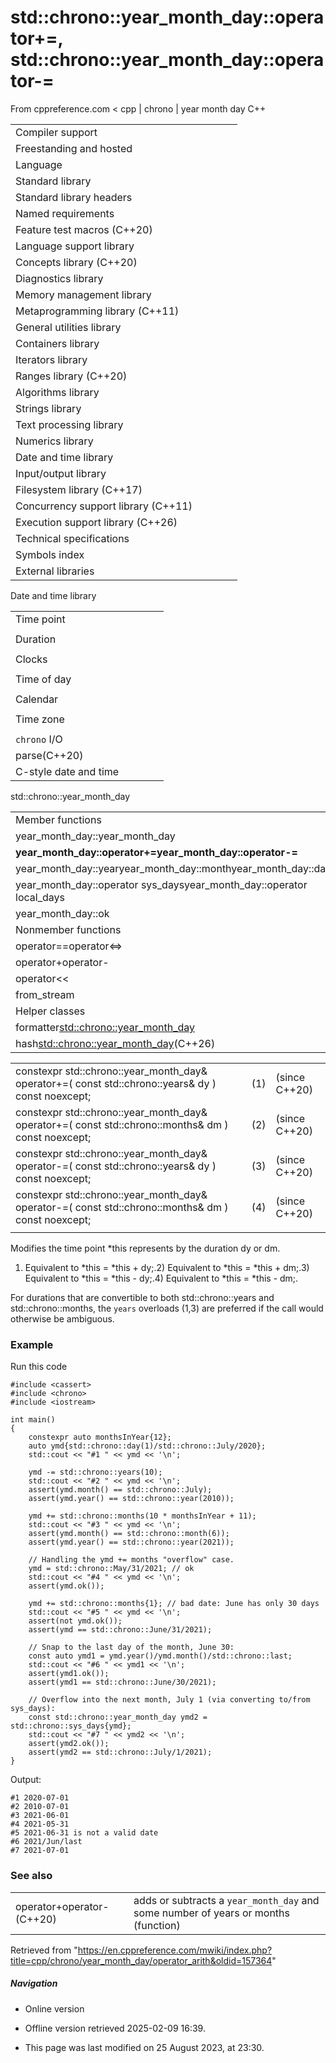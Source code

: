 # std::chrono::year_month_day::operator+=, std::chrono::year_month_day::operator-=

From cppreference.com
< cpp‎ | chrono‎ | year month day
C++

|  |  |  |  |  |
| --- | --- | --- | --- | --- |
| Compiler support | | | | |
| Freestanding and hosted | | | | |
| Language | | | | |
| Standard library | | | | |
| Standard library headers | | | | |
| Named requirements | | | | |
| Feature test macros (C++20) | | | | |
| Language support library | | | | |
| Concepts library (C++20) | | | | |
| Diagnostics library | | | | |
| Memory management library | | | | |
| Metaprogramming library (C++11) | | | | |
| General utilities library | | | | |
| Containers library | | | | |
| Iterators library | | | | |
| Ranges library (C++20) | | | | |
| Algorithms library | | | | |
| Strings library | | | | |
| Text processing library | | | | |
| Numerics library | | | | |
| Date and time library | | | | |
| Input/output library | | | | |
| Filesystem library (C++17) | | | | |
| Concurrency support library (C++11) | | | | |
| Execution support library (C++26) | | | | |
| Technical specifications | | | | |
| Symbols index | | | | |
| External libraries | | | | |

Date and time library

|  |  |  |  |  |
| --- | --- | --- | --- | --- |
| Time point | | | | |
| |  |  |  |  |  | | --- | --- | --- | --- | --- | | time_point(C++11) | | | | | | |  |  |  |  |  | | --- | --- | --- | --- | --- | | clock_time_conversion(C++20) | | | | | | |  |  |  |  |  | | --- | --- | --- | --- | --- | | clock_cast(C++20) | | | | | |
| Duration | | | | |
| |  |  |  |  |  | | --- | --- | --- | --- | --- | | duration(C++11) | | | | | |
| Clocks | | | | |
| |  |  |  |  |  | | --- | --- | --- | --- | --- | | system_clock(C++11) | | | | | | steady_clock(C++11) | | | | | | is_clock(C++20) | | | | | | |  |  |  |  |  | | --- | --- | --- | --- | --- | | utc_clock(C++20) | | | | | | tai_clock(C++20) | | | | | | high_resolution_clock(C++11) | | | | | | |  |  |  |  |  | | --- | --- | --- | --- | --- | | gps_clock(C++20) | | | | | | file_clock(C++20) | | | | | | local_t(C++20) | | | | | |
| Time of day | | | | |
| |  |  |  |  |  | | --- | --- | --- | --- | --- | | is_amis_pm(C++20)(C++20) | | | | | | |  |  |  |  |  | | --- | --- | --- | --- | --- | | make12make24(C++20)(C++20) | | | | | | |  |  |  |  |  | | --- | --- | --- | --- | --- | | hh_mm_ss(C++20) | | | | | |  | | | | | |
| Calendar | | | | |
| |  |  |  |  |  | | --- | --- | --- | --- | --- | | day(C++20) | | | | | | month(C++20) | | | | | | year(C++20) | | | | | | weekday(C++20) | | | | | | operator/(C++20) | | | | | | year_month_day(C++20) | | | | | | |  |  |  |  |  | | --- | --- | --- | --- | --- | | year_month_day_last(C++20) | | | | | | year_month_weekday(C++20) | | | | | | year_month_weekday_last(C++20) | | | | | | weekday_indexed(C++20) | | | | | | weekday_last(C++20) | | | | | | month_day(C++20) | | | | | | |  |  |  |  |  | | --- | --- | --- | --- | --- | | month_day_last(C++20) | | | | | | month_weekday(C++20) | | | | | | month_weekday_last(C++20) | | | | | | year_month(C++20) | | | | | | last_speclast(C++20)(C++20) | | | | | |
| Time zone | | | | |
| |  |  |  |  |  | | --- | --- | --- | --- | --- | | tzdb(C++20) | | | | | | tzdb_list(C++20) | | | | | | get_tzdbget_tzdb_listreload_tzdbremote_version(C++20)(C++20)(C++20)(C++20) | | | | | | sys_info(C++20) | | | | | | |  |  |  |  |  | | --- | --- | --- | --- | --- | | local_info(C++20) | | | | | | nonexistent_local_time(C++20) | | | | | | ambiguous_local_time(C++20) | | | | | | locate_zone(C++20) | | | | | | current_zone(C++20) | | | | | | time_zone(C++20) | | | | | | choose(C++20) | | | | | | |  |  |  |  |  | | --- | --- | --- | --- | --- | | zoned_traits(C++20) | | | | | | zoned_time(C++20) | | | | | | time_zone_link(C++20) | | | | | | leap_second(C++20) | | | | | | leap_second_info(C++20) | | | | | | get_leap_second_info(C++20) | | | | | |  | | | | | |
| `chrono` I/O | | | | |
| parse(C++20) | | | | |
| C-style date and time | | | | |

std::chrono::year_month_day

|  |  |  |  |  |
| --- | --- | --- | --- | --- |
| Member functions | | | | |
| year_month_day::year_month_day | | | | |
| ****year_month_day::operator+=year_month_day::operator-=**** | | | | |
| year_month_day::yearyear_month_day::monthyear_month_day::day | | | | |
| year_month_day::operator sys_daysyear_month_day::operator local_days | | | | |
| year_month_day::ok | | | | |
| Nonmember functions | | | | |
| operator==operator<=> | | | | |
| operator+operator- | | | | |
| operator<< | | | | |
| from_stream | | | | |
| Helper classes | | | | |
| formatter<std::chrono::year_month_day> | | | | |
| hash<std::chrono::year_month_day>(C++26) | | | | |

|  |  |  |
| --- | --- | --- |
| constexpr std::chrono::year_month_day&      operator+=( const std::chrono::years& dy ) const noexcept; | (1) | (since C++20) |
| constexpr std::chrono::year_month_day&      operator+=( const std::chrono::months& dm ) const noexcept; | (2) | (since C++20) |
| constexpr std::chrono::year_month_day&      operator-=( const std::chrono::years& dy ) const noexcept; | (3) | (since C++20) |
| constexpr std::chrono::year_month_day&      operator-=( const std::chrono::months& dm ) const noexcept; | (4) | (since C++20) |
|  |  |  |

Modifies the time point \*this represents by the duration dy or dm.

1) Equivalent to \*this = \*this + dy;.2) Equivalent to \*this = \*this + dm;.3) Equivalent to \*this = \*this - dy;.4) Equivalent to \*this = \*this - dm;.

For durations that are convertible to both std::chrono::years and std::chrono::months, the `years` overloads (1,3) are preferred if the call would otherwise be ambiguous.

### Example

Run this code

```
#include <cassert>
#include <chrono>
#include <iostream>
 
int main()
{
    constexpr auto monthsInYear{12};
    auto ymd{std::chrono::day(1)/std::chrono::July/2020};
    std::cout << "#1 " << ymd << '\n';
 
    ymd -= std::chrono::years(10);
    std::cout << "#2 " << ymd << '\n';
    assert(ymd.month() == std::chrono::July);
    assert(ymd.year() == std::chrono::year(2010));
 
    ymd += std::chrono::months(10 * monthsInYear + 11);
    std::cout << "#3 " << ymd << '\n';
    assert(ymd.month() == std::chrono::month(6));
    assert(ymd.year() == std::chrono::year(2021));
 
    // Handling the ymd += months "overflow" case.
    ymd = std::chrono::May/31/2021; // ok
    std::cout << "#4 " << ymd << '\n';
    assert(ymd.ok());
 
    ymd += std::chrono::months{1}; // bad date: June has only 30 days
    std::cout << "#5 " << ymd << '\n';
    assert(not ymd.ok());
    assert(ymd == std::chrono::June/31/2021);
 
    // Snap to the last day of the month, June 30:
    const auto ymd1 = ymd.year()/ymd.month()/std::chrono::last;
    std::cout << "#6 " << ymd1 << '\n';
    assert(ymd1.ok());
    assert(ymd1 == std::chrono::June/30/2021);
 
    // Overflow into the next month, July 1 (via converting to/from sys_days):
    const std::chrono::year_month_day ymd2 = std::chrono::sys_days{ymd};
    std::cout << "#7 " << ymd2 << '\n';
    assert(ymd2.ok());
    assert(ymd2 == std::chrono::July/1/2021);
}

```

Output:

```
#1 2020-07-01
#2 2010-07-01
#3 2021-06-01
#4 2021-05-31
#5 2021-06-31 is not a valid date
#6 2021/Jun/last
#7 2021-07-01

```

### See also

|  |  |
| --- | --- |
| operator+operator-(C++20) | adds or subtracts a `year_month_day` and some number of years or months   (function) |

Retrieved from "<https://en.cppreference.com/mwiki/index.php?title=cpp/chrono/year_month_day/operator_arith&oldid=157364>"

##### Navigation

- Online version
- Offline version retrieved 2025-02-09 16:39.

- This page was last modified on 25 August 2023, at 23:30.